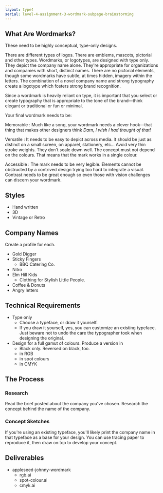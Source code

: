 ```yaml
---
layout: type4
serial: level-4-assignment-3-wordmark-subpage-brainstorming
---
```

## What Are Wordmarks?

These need to be highly conceptual, type-only designs.

There are different types of logos. There are emblems, mascots, pictorial and other types. Wordmarks, or logotypes, are designed with type only. They depict the company name alone. They're appropriate for organizations and companies with short, distinct names. There are no pictorial elements, though some wordmarks have subtle, at times hidden, imagery within the letters. The combination of a novel company name and strong typography create a logotype which fosters strong brand recognition.

Since a wordmark is heavily reliant on type, it is important that you select or create typography that is appropriate to the tone of the brand—think elegant or traditional or fun or minimal.

Your final wordmark needs to be:

Memorable
: Much like a song, your wordmark needs a clever hook—that thing that makes other designers think *Darn, I wish I had thought of that!* 

Versatile
: It needs to be easy to depict across media. It should be just as distinct on a small screen, on apparel, stationery, etc… Avoid very thin stroke weights. They don't scale down well. The concept must not depend on the colours. That means that the mark works in a single colour.

Accessible
: The mark needs to be very legible. Elements cannot be obstructed by a contrived design trying too hard to integrate a visual. Contrast needs to be great enough so even those with vision challenges can discern your wordmark.

## Styles

- Hand written
- 3D
- Vintage or Retro

## Company Names

Create a profile for each.

- Gold Digger
- Sticky Fingers
	- BBQ Catering Co.
- Nitro
- Elm Hill Kids
	- Clothing for Stylish Little People.
- Coffee & Donuts
- Angry letters


## Technical Requirements

- Type only
	- Choose a typeface, or draw it yourself.
	- If you draw it yourself, yes, you can customize an existing typeface. Just beware not to undo the care the typographer took when designing the original.
- Design for a full gamut of colours. Produce a version in
	- Black only. Reversed on black, too.
	- in RGB
	- in spot colours
	- in CMYK

## The Process

### Research

Read the brief posted about the company you've chosen. Research the concept behind the name of the company. 

### Concept Sketches

If you're using an existing typeface, you'll likely print the company name in that typeface as a base for your design. You can use tracing paper to reproduce it, then draw on top to develop your concept.

## Deliverables

- appleseed-johnny-wordmark
	- rgb.ai
	- spot-colour.ai
	- cmyk.ai
